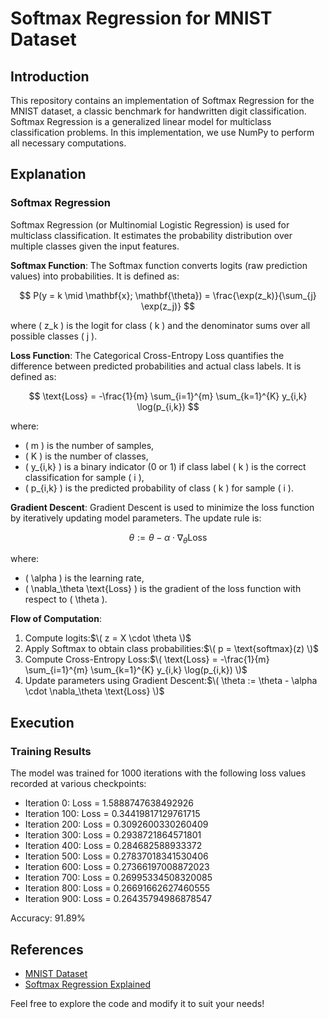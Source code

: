 # Softmax Regression for MNIST Dataset

## Introduction

This repository contains an implementation of Softmax Regression for the MNIST dataset, a classic benchmark for handwritten digit classification. Softmax Regression is a generalized linear model for multiclass classification problems. In this implementation, we use NumPy to perform all necessary computations.

## Explanation

### Softmax Regression

Softmax Regression (or Multinomial Logistic Regression) is used for multiclass classification. It estimates the probability distribution over multiple classes given the input features.

**Softmax Function**:
The Softmax function converts logits (raw prediction values) into probabilities. It is defined as:

$$ P(y = k \mid \mathbf{x}; \mathbf{\theta}) = \frac{\exp(z_k)}{\sum_{j} \exp(z_j)} $$

where \( z_k \) is the logit for class \( k \) and the denominator sums over all possible classes \( j \).

**Loss Function**:
The Categorical Cross-Entropy Loss quantifies the difference between predicted probabilities and actual class labels. It is defined as:

$$ \text{Loss} = -\frac{1}{m} \sum_{i=1}^{m} \sum_{k=1}^{K} y_{i,k} \log(p_{i,k}) $$

where:
- \( m \) is the number of samples,
- \( K \) is the number of classes,
- \( y_{i,k} \) is a binary indicator (0 or 1) if class label \( k \) is the correct classification for sample \( i \),
- \( p_{i,k} \) is the predicted probability of class \( k \) for sample \( i \).

**Gradient Descent**:
Gradient Descent is used to minimize the loss function by iteratively updating model parameters. The update rule is:

$$ \theta := \theta - \alpha \cdot \nabla_\theta \text{Loss} $$

where:
- \( \alpha \) is the learning rate,
- \( \nabla_\theta \text{Loss} \) is the gradient of the loss function with respect to \( \theta \).

**Flow of Computation**:
1. Compute logits:$\( z = X \cdot \theta \)$
2. Apply Softmax to obtain class probabilities:$\( p = \text{softmax}(z) \)$
3. Compute Cross-Entropy Loss:$\( \text{Loss} = -\frac{1}{m} \sum_{i=1}^{m} \sum_{k=1}^{K} y_{i,k} \log(p_{i,k}) \)$
4. Update parameters using Gradient Descent:$\( \theta := \theta - \alpha \cdot \nabla_\theta \text{Loss} \)$

## Execution

### Training Results

The model was trained for 1000 iterations with the following loss values recorded at various checkpoints:
- Iteration 0: Loss = 1.5888747638492926
- Iteration 100: Loss = 0.34419817129761715
- Iteration 200: Loss = 0.3092600330260409
- Iteration 300: Loss = 0.2938721864571801
- Iteration 400: Loss = 0.284682588933372
- Iteration 500: Loss = 0.27837018341530406
- Iteration 600: Loss = 0.27366197008872023
- Iteration 700: Loss = 0.26995334508320085
- Iteration 800: Loss = 0.26691662627460555
- Iteration 900: Loss = 0.26435794986878547

Accuracy: 91.89%


## References

- [MNIST Dataset](http://yann.lecun.com/exdb/mnist/)
- [Softmax Regression Explained](https://towardsdatascience.com/softmax-regression-a-guide-for-machine-learning-4bdb4c30ff6c)

Feel free to explore the code and modify it to suit your needs!
